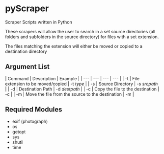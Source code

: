 # pyScraper
Scraper Scripts written in Python

These scrapers will allow the user to search in a set source directories (all folders and subfolders in the source directory) for files with a set extension.

The files matching the extension will either be moved or copied to a destination directory

## Argument List
| Command | Description | Example |
| --- | --- | --- | --- |
| -t | File extension to be moved/copied | -t *type* |
| -s | Source Directory | -s *srcpath* |
| -d | Destination Path | -d *destpath* |
| -c | Copy the file to the destination | -c |
| -m | Move the file from the source to the destination | -m |
  
## Required Modules
- exif (photograph)
- os
- getopt
- sys
- shutil
- time
